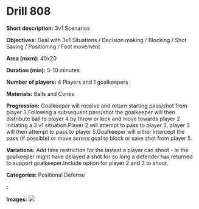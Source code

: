 # Drill 808

**Short description:**
3v1 Scenarios

**Objectives:**
Deal with 3v1 Situations / Decision making / Blocking / Shot Saving / Positioning / Foot movement

**Area (mxm):**
40x20

**Duration (min):**
5-10 minutes

**Number of players:**
4 Players and 1 goalkeepers

**Materials:**
Balls and Cones

**Progression:**
Goalkeeper will receive and return starting pass/shot from player 3.Following a subsequent pass/shot the goalkeeper will then distribute ball to player 4 by throw or kick and move towards player 2 initiating a 3 v1 situation.Player 2 will attempt to pass to player 3, player 3 will then attempt to pass to player 5.Goalkeeper will either intercept the pass (if possible) or move across goal to block or save shot from player 5.

**Variations:**
Add time restriction for the lastest a player can shoot - ie the goalkeeper might have delayed a shot for so long a defender has returned to support goalkeeper.Include option for player 2 and 3 to shoot.

**Categories:**
Positional Defense

**:**


**Images:**
![](https://www.coachingfutsal.com/\images\48e22df6b6da3e77b5124726dfad9c3d299eabc9b27b40c46d7286e9b34c9209518f75f1a8784749c568123cd0127d3ab4b1a58318e127ee00abaacd4ad9e9ca5045d249998f8.png)

